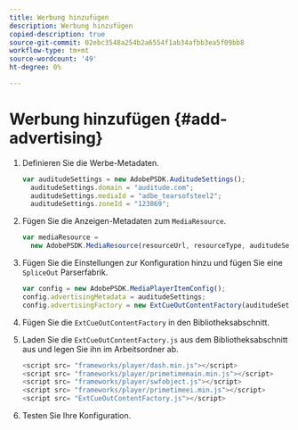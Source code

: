 ```yaml
---
title: Werbung hinzufügen
description: Werbung hinzufügen
copied-description: true
source-git-commit: 02ebc3548a254b2a6554f1ab34afbb3ea5f09bb8
workflow-type: tm+mt
source-wordcount: '49'
ht-degree: 0%

---
```


# Werbung hinzufügen {#add-advertising}

1. Definieren Sie die Werbe-Metadaten.

   ```js
   var auditudeSettings = new AdobePSDK.AuditudeSettings(); 
     auditudeSettings.domain = "auditude.com"; 
     auditudeSettings.mediaId = "adbe_tearsofsteel2"; 
     auditudeSettings.zoneId = "123869";
   ```

1. Fügen Sie die Anzeigen-Metadaten zum `MediaResource`.

   ```js
   var mediaResource =  
     new AdobePSDK.MediaResource(resourceUrl, resourceType, auditudeSettings, false);
   ```

1. Fügen Sie die Einstellungen zur Konfiguration hinzu und fügen Sie eine `SpliceOut` Parserfabrik.

   ```js
   var config = new AdobePSDK.MediaPlayerItemConfig(); 
   config.advertisingMetadata = auditudeSettings; 
   config.advertisingFactory = new ExtCueOutContentFactory(auditudeSettings);
   ```

1. Fügen Sie die `ExtCueOutContentFactory` in den Bibliotheksabschnitt.
1. Laden Sie die `ExtCueOutContentFactory.js` aus dem Bibliotheksabschnitt aus und legen Sie ihn im Arbeitsordner ab.

   ```js
   <script src= "frameworks/player/dash.min.js"></script> 
   <script src= "frameworks/player/primetimemain.min.js"></script> 
   <script src= "frameworks/player/swfobject.js"></script> 
   <script src= "frameworks/player/primetimeei.min.js"></script> 
   <script src= "ExtCueOutContentFactory.js"></script>
   ```

1. Testen Sie Ihre Konfiguration.
